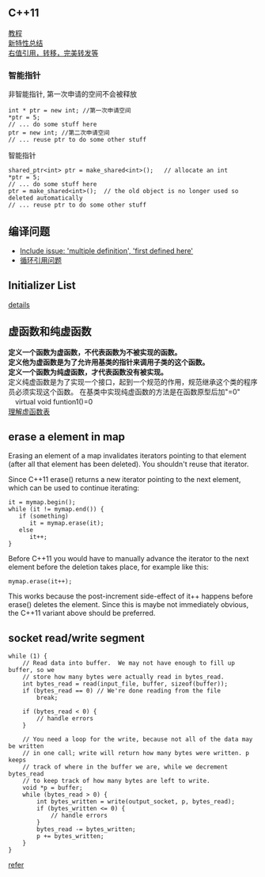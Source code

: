 ## C++11
[教程](https://changkun.de/modern-cpp/zh-cn/05-pointers/index.html)  
[新特性总结](https://zhuanlan.zhihu.com/p/139515439)  
[右值引用，转移，完美转发等](https://zhuanlan.zhihu.com/p/107445960)  

### 智能指针
非智能指针, 第一次申请的空间不会被释放
```
int * ptr = new int; //第一次申请空间
*ptr = 5;
// ... do some stuff here
ptr = new int; //第二次申请空间
// ... reuse ptr to do some other stuff
```
智能指针  
```
shared_ptr<int> ptr = make_shared<int>();   // allocate an int
*ptr = 5;
// ... do some stuff here
ptr = make_shared<int>();  // the old object is no longer used so deleted automatically
// ... reuse ptr to do some other stuff
```

## 编译问题
- [Include issue: 'multiple definition', 'first defined here'](https://stackoverflow.com/questions/45667393/include-issue-multiple-definition-first-defined-here)
- [循环引用问题](https://blog.csdn.net/stockholmrobber/article/details/81161546)

## Initializer List
[details](https://www.geeksforgeeks.org/when-do-we-use-initializer-list-in-c/)

## 虚函数和纯虚函数
**定义一个函数为虚函数，不代表函数为不被实现的函数。<br>**
**定义他为虚函数是为了允许用基类的指针来调用子类的这个函数。<br>**
**定义一个函数为纯虚函数，才代表函数没有被实现。<br>**
定义纯虚函数是为了实现一个接口，起到一个规范的作用，规范继承这个类的程序员必须实现这个函数。
在基类中实现纯虚函数的方法是在函数原型后加"=0"<br>
　virtual void funtion1()=0<br>
[理解虚函数表](https://www.jianshu.com/p/64f3b9c22898)

## erase a element in map
Erasing an element of a map invalidates iterators pointing to that element (after all that element has been deleted). You shouldn't reuse that iterator.

Since C++11 erase() returns a new iterator pointing to the next element, which can be used to continue iterating:
```
it = mymap.begin();
while (it != mymap.end()) {
   if (something)
      it = mymap.erase(it);
   else
      it++;
}
```
Before C++11 you would have to manually advance the iterator to the next element before the deletion takes place, for example like this:
```
mymap.erase(it++);
```

This works because the post-increment side-effect of it++ happens before erase() deletes the element. Since this is maybe not immediately obvious, the C++11 variant above should be preferred.

## socket read/write segment
```
while (1) {
    // Read data into buffer.  We may not have enough to fill up buffer, so we
    // store how many bytes were actually read in bytes_read.
    int bytes_read = read(input_file, buffer, sizeof(buffer));
    if (bytes_read == 0) // We're done reading from the file
        break;

    if (bytes_read < 0) {
        // handle errors
    }

    // You need a loop for the write, because not all of the data may be written
    // in one call; write will return how many bytes were written. p keeps
    // track of where in the buffer we are, while we decrement bytes_read
    // to keep track of how many bytes are left to write.
    void *p = buffer;
    while (bytes_read > 0) {
        int bytes_written = write(output_socket, p, bytes_read);
        if (bytes_written <= 0) {
            // handle errors
        }
        bytes_read -= bytes_written;
        p += bytes_written;
    }
}
```
[refer](https://stackoverflow.com/questions/2014033/send-and-receive-a-file-in-socket-programming-in-linux-with-c-c-gcc-g)
